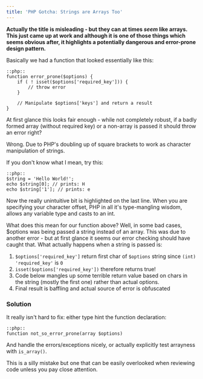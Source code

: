 ```yaml
---
title: 'PHP Gotcha: Strings are Arrays Too'
---
```


**Actually the title is misleading - but they can at times *seem* like arrays. This just came up at work and although it is one of those things which seems obvious after, it highlights a potentially dangerous and error-prone design pattern.**

Basically we had a function that looked essentially like this:

	::php::
	function error_prone($options) {
		if ( ! isset($options['required_key'])) {
			// throw error
		}
		
		// Manipulate $options['keys'] and return a result
	}
	
At first glance this looks fair enough - while not completely robust, if a badly formed array (without required key) or a non-array is passed it should throw an error right?

Wrong. Due to PHP's doubling up of square brackets to work as character manipulation of strings.

If you don't know what I mean, try this:

	::php::
	$string = 'Hello World!';
	echo $string[0]; // prints: H
	echo $string['1']; // prints: e

Now the really unintuitive bit is highlighted on the last line. When you are specifying your character offset, PHP in all it's type-mangling wisdom, allows any variable type and casts to an int. 

What does this mean for our function above? Well, in some bad cases, $options was being passed a string instead of an array. This was due to another error - but at first glance it seems our error checking should have caught that. What actually happens when a string is passed is:

1.  `$options['required_key']` return first char of `$options` string since `(int) 'required_key'` is `0`
2. `isset($options['required_key'])` therefore returns true!
3. Code below mangles up some terrible return value based on chars in the string (mostly the first one) rather than actual options.
4. Final result is baffling and actual source of error is obfuscated

### Solution

It really isn't hard to fix: either type hint the function declaration:

	::php::
	function not_so_error_prone(array $options)
	
And handle the errors/exceptions nicely, or actually explicitly test arrayness with `is_array()`.

This is a silly mistake but one that can be easily overlooked when reviewing code unless you pay close attention.

	
	